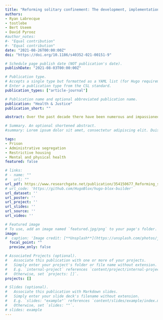 ```yaml
---
title: "Reforming solitary confinement: The development, implementation, and processes of a restrictive housing step down reentry program in Oregon"
authors:
- Ryan Labrecque
- tostlebe
- Bert Useem
- David Pyrooz
#author_notes:
#- "Equal contribution"
#- "Equal contribution"
date: "2021-08-26T00:00:00Z"
doi: "https://doi.org/10.1186/s40352-021-00151-9"

# Schedule page publish date (NOT publication's date).
publishDate: "2021-08-03T00:00:00Z"

# Publication type.
# Accepts a single type but formatted as a YAML list (for Hugo requirements).
# Enter a publication type from the CSL standard.
publication_types: ["article-journal"]

# Publication name and optional abbreviated publication name.
publication: "Health & Justice"
publication_short: ""

abstract: Over the past decade there have been numerous and impassioned calls to reform the practice of solitary confinement in U.S. prisons. This article examines the development, implementation, and processes of a restrictive housing reentry program in the Oregon Department of Corrections. It draws on data from official documents, site observations, and interviews with 12 prison officials and 38 prisoners. The Step Up Program (SUP) seeks to improve the living conditions in restrictive housing over business-as-usual, alleviate physiological and psychological harms of solitary confinement, and use rehabilitative programming to increase success upon returning to the general prison population or community. The impetus to change the culture and structure of restrictive housing was primarily the result of internal administrative reform. Prisoners assigned at random to housing assignments offered accounts of their daily activities suggesting that the SUP provides more time out-of-cell and greater access to other services and activities. Program participants preferred the living conditions in the SUP because they had more opportunities for social interaction and incentives for compliant behavior. However, views on the value of programming among respondents were mixed. The launch of the SUP occurred in early 2020, which was soon followed by the COVID-19 pandemic. As a result, the program was never fully implemented as intended. As Oregon returns to more normal operations, it is possible that the SUP will be able to include even more out-of-cell time, greater socialization opportunities, and increased access to programming and other beneficial activities. As we await the opportunity to conduct prospective psychological and behavioral analyses, this study provides tentative support for the use of step down reentry programs in restrictive housing units.

# Summary. An optional shortened abstract.
#summary: Lorem ipsum dolor sit amet, consectetur adipiscing elit. Duis posuere tellus ac convallis placerat. Proin tincidunt magna sed ex sollicitudin condimentum.

tags:
- Prison
- Administrative segregation
- Restrictive housing
- Mental and physical health
featured: false

# links:
# - name: ""
#   url: ""
url_pdf: https://www.researchgate.net/publication/354150677_Reforming_solitary_confinement_the_development_implementation_and_processes_of_a_restrictive_housing_step_down_reentry_program_in_Oregon
# url_code: 'https://github.com/HugoBlox/hugo-blox-builder'
url_dataset: ''
url_poster: ''
url_project: ''
url_slides: ''
url_source: ''
url_video: ''

# Featured image
# To use, add an image named `featured.jpg/png` to your page's folder. 
image:
#  caption: 'Image credit: [**Unsplash**](https://unsplash.com/photos/jdD8gXaTZsc)'
  focal_point: ""
  preview_only: false

# Associated Projects (optional).
#   Associate this publication with one or more of your projects.
#   Simply enter your project's folder or file name without extension.
#   E.g. `internal-project` references `content/project/internal-project/index.md`.
#   Otherwise, set `projects: []`.
projects: []

# Slides (optional).
#   Associate this publication with Markdown slides.
#   Simply enter your slide deck's filename without extension.
#   E.g. `slides: "example"` references `content/slides/example/index.md`.
#   Otherwise, set `slides: ""`.
# slides: example
---
```

